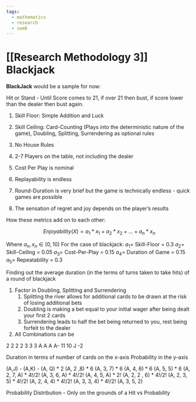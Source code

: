 ```yaml
---
tags:
  - mathematics
  - research
  - sem6
---
```


# [[Research Methodology 3]] Blackjack
**BlackJack** would be a sample for now:

Hit or Stand - Until Score comes to 21, if over 21 then bust, if score lower than the dealer then bust again.

1. Skill Floor: Simple Addition and Luck
    
2. Skill Ceiling: Card-Counting (Plays into the deterministic nature of the game), Doubling, Splitting, Surrendering as optional rules
    
3. No House Rules
    
4. 2-7 Players on the table, not including the dealer
    
5. Cost Per Play is nominal
    
6. Replayability is endless 
    
7. Round-Duration is very brief but the game is technically endless - quick games are possible
    
8. The sensation of regret and joy depends on the player’s results
    

  

How these metrics add on to each other:

$$Enjoyability(X)= a_{1}*x_{1}+a_{2}*x_{2}+\dots+a_{n}*x_{n}$$

Where $a_{n},x_{n}\in(0,10)$
For the case of blackjack:
$a_{1}=$ Skill-Floor = 0.3
$a_{2}=$ Skill-Ceiling = 0.05
$a_3=$ Cost-Per-Play = 0.15
$a_4=$ Duration of Game = 0.15
$a_5=$ Repeatability = 0.3

Finding out the average duration (in the terms of turns taken to take hits) of a round of blackjack
1. Factor in Doubling, Splitting and Surrendering
	1. Splitting the river allows for additional cards to be drawn at the risk of losing additional bets
	2. Doubling is making a bet equal to your initial wager after being dealt your first 2 cards
	3. Surrendering leads to half the bet being returned to you, rest being forfeit to the dealer
2. All Combinations can be 

2 2 2 2 3 3 3 A A A A- 11
10 J -2

Duration in terms of number of cards on the x-axis
Probability in the y-axis

(A,J) - (A,K) - (A, Q) * 2
(A, 2 ,8) * 6
(A, 3, 7) * 6
(A, 4, 6) * 6
(A, 5, 5) * 6
(A, 2, 7, A) * 4!/2!
(A, 3, 6, A) * 4!/2!
(A, 4, 5, A) * 2!
(A, 2, 2 , 6) * 4!/2!
(A, 2, 3, 5) * 4!/2!
(A, 2, 4, 4) * 4!/2!
(A, 3, 3, 4) * 4!/2!
(A, 3, 5, 2)

Probability Distribution - Only on the grounds of a Hit vs Probability 

